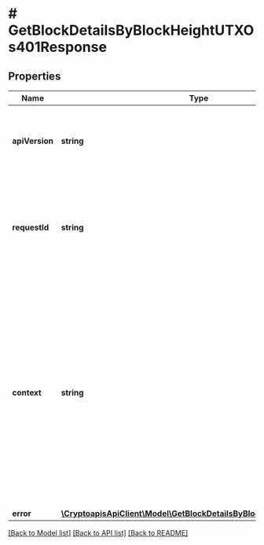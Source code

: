 # # GetBlockDetailsByBlockHeightUTXOs401Response

## Properties

Name | Type | Description | Notes
------------ | ------------- | ------------- | -------------
**apiVersion** | **string** | Specifies the version of the API that incorporates this endpoint. |
**requestId** | **string** | Defines the ID of the request. The &#x60;requestId&#x60; is generated by Crypto APIs and it&#39;s unique for every request. |
**context** | **string** | In batch situations the user can use the context to correlate responses with requests. This property is present regardless of whether the response was successful or returned as an error. &#x60;context&#x60; is specified by the user. | [optional]
**error** | [**\CryptoapisApiClient\Model\GetBlockDetailsByBlockHeightUTXOsE401**](GetBlockDetailsByBlockHeightUTXOsE401.md) |  |

[[Back to Model list]](../../README.md#models) [[Back to API list]](../../README.md#endpoints) [[Back to README]](../../README.md)
